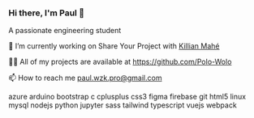 ### Hi there, I'm Paul 👋
A passionate engineering student

🔭 I’m currently working on Share Your Project with [Killian Mahé](https://github.com/killian-mahe)

👨‍💻 All of my projects are available at https://github.com/Polo-Wolo

📫 How to reach me paul.wzk.pro@gmail.com

azure arduino bootstrap c cplusplus css3 figma firebase git html5 linux mysql nodejs python jupyter sass tailwind typescript vuejs webpack
